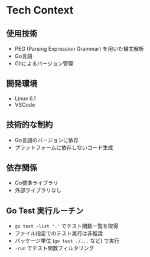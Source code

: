 # Tech Context

## 使用技術
- PEG (Parsing Expression Grammar) を用いた構文解析
- Go言語
- Gitによるバージョン管理

## 開発環境
- Linux 6.1
- VSCode

## 技術的な制約
- Go言語のバージョンに依存
- プラットフォームに依存しないコード生成

## 依存関係
- Go標準ライブラリ
- 外部ライブラリなし

## Go Test 実行ルーチン
- `go test -list '.'` でテスト関数一覧を取得
- ファイル指定でのテスト実行は非推奨
- パッケージ単位 (`go test ./...` など) で実行
- `-run` でテスト関数フィルタリング
